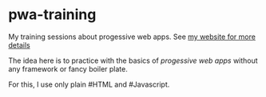 # pwa-training

My training sessions about progessive web apps.
See [my website for more details](https://vte.io/2020/11/toward-progressive-web-apps/)

The idea here is to practice with the basics of _progessive web apps_ without any framework or fancy boiler plate.

For this, I use only plain #HTML and #Javascript.



